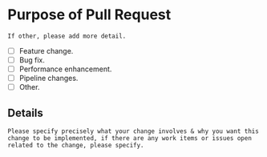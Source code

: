 # Purpose of Pull Request 
```If other, please add more detail.```

* [ ] Feature change.
* [ ] Bug fix.
* [ ] Performance enhancement.
* [ ] Pipeline changes. 
* [ ] Other.

## Details
```Please specify precisely what your change involves & why you want this change to be implemented, if there are any work items or issues open related to the change, please specify.```